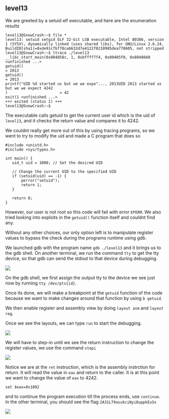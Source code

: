 
## level13
We are greeted by a setuid elf executable, and here are the enumeration results
```
level13@SnowCrash:~$ file *
level13: setuid setgid ELF 32-bit LSB executable, Intel 80386, version 1 (SYSV), dynamically linked (uses shared libs), for GNU/Linux 2.6.24, BuildID[sha1]=0xde91cfbf70ca6632d7e4122f8210985dea778605, not stripped
level13@SnowCrash:~$ ltrace ./level13
__libc_start_main(0x804858c, 1, 0xbffff7f4, 0x80485f0, 0x8048660 <unfinished ...>
getuid()                                                                  = 2013
getuid()                                                                  = 2013
printf("UID %d started us but we we expe"..., 2013UID 2013 started us but we we expect 4242
)                       = 42
exit(1 <unfinished ...>
+++ exited (status 1) +++
level13@SnowCrash:~$

```

The executable calls getuid to get the current user id which is the uid of `level13`, and it checks the return value and compares it to 4242.

We couldnt really get more out of this by using tracing programs, so we went to try to modify the uid and made a C program that does so 

```
#include <unistd.h>
#include <sys/types.h>

int main() {
   uid_t uid = 1000; // Set the desired UID

   // Change the current UID to the specified UID
   if (setuid(uid) == -1) {
       perror("setuid");
       return 1;
   }

   return 0;
}
```

However, our user is not root so this code will fail with error `EPERM`. We also tried looking into exploits in the `getuid()` function itself and couldnt find any.

Without any other choices, our only option left is to manipulate register values to bypass the check during the programs runtime using gdb.

We launched gdb with the program name `gdb ./level13` and it brings us to the gdb shell. On another terminal, we run the command `tty` to get the tty device, so that gdb can send the stdout to that device during debugging.

![](https://hackmd.io/_uploads/BJsr3OAzp.png)

On the gdb shell, we first assign the output tty to the device we see just now by running `tty /dev/pts{id}`.

Once its done, we will make a breakpoint at the `getuid` function of the code because we want to make changes around that function by using `b getuid`.

We then enable register and assembly view by doing `layout asm` and `layout reg`.

Once we see the layouts, we can type `run` to start the debugging.

![](https://hackmd.io/_uploads/HyUr6u0f6.png)

We will have to step-in until we see the return instruction to change the register values, we use the command `stepi`

![](https://hackmd.io/_uploads/rJrKpuCfT.png)

Notice we are at the `ret` instruction, which is the assembly instrction for return. It will read the value in `eax` and return to the caller. It is at this point we want to change the value of `eax` to 4242.

```
set $eax=0x1092
```

and to continue the program execution till the process ends, use `continue`. In the other terminal, you should see the flag `2A31L79asukciNyi8uppkEuSx`

![](https://hackmd.io/_uploads/BkYWRuCzp.png)
